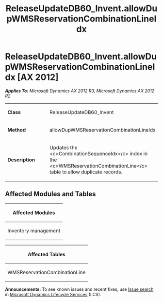 ﻿---
title: ReleaseUpdateDB60_Invent.allowDupWMSReservationCombinationLineIdx
TOCTitle: ReleaseUpdateDB60_Invent.allowDupWMSReservationCombinationLineIdx
ms:assetid: bbe5ca46-2027-635a-fe3e-270334aca540
ms:mtpsurl: https://msdn.microsoft.com/en-us/library/JJ686633(v=AX.60)
ms:contentKeyID: 49710841
ms.date: 05/18/2015
mtps_version: v=AX.60
---

# ReleaseUpdateDB60\_Invent.allowDupWMSReservationCombinationLineIdx [AX 2012]


_**Applies To:** Microsoft Dynamics AX 2012 R3, Microsoft Dynamics AX 2012 R2_

<table>
<colgroup>
<col style="width: 50%" />
<col style="width: 50%" />
</colgroup>
<tbody>
<tr class="odd">
<td><p><strong>Class</strong></p></td>
<td><p>ReleaseUpdateDB60_Invent</p></td>
</tr>
<tr class="even">
<td><p><strong>Method</strong></p></td>
<td><p>allowDupWMSReservationCombinationLineIdx</p></td>
</tr>
<tr class="odd">
<td><p><strong>Description</strong></p></td>
<td><p>Updates the &lt;c&gt;CombinationSequenceIdx&lt;/c&gt; index in the &lt;c&gt;WMSReservationCombinationLine&lt;/c&gt; table to allow duplicate records.</p></td>
</tr>
</tbody>
</table>


## Affected Modules and Tables

<table>
<colgroup>
<col style="width: 100%" />
</colgroup>
<thead>
<tr class="header">
<th><p>Affected Modules</p></th>
</tr>
</thead>
<tbody>
<tr class="odd">
<td><p>Inventory management</p></td>
</tr>
</tbody>
</table>


<table>
<colgroup>
<col style="width: 100%" />
</colgroup>
<thead>
<tr class="header">
<th><p>Affected Tables</p></th>
</tr>
</thead>
<tbody>
<tr class="odd">
<td><p>WMSReservationCombinationLine</p></td>
</tr>
</tbody>
</table>

  
**Announcements:** To see known issues and recent fixes, use [Issue search](http://go.microsoft.com/fwlink/?linkid=389258) in [Microsoft Dynamics Lifecycle Services](http://go.microsoft.com/fwlink/?linkid=306505) (LCS).

